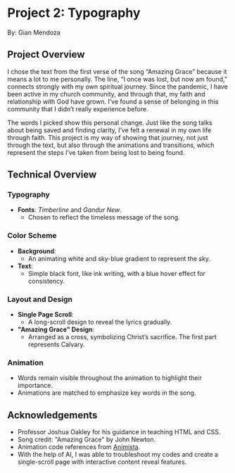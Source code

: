 # Project 2: Typography

By: Gian Mendoza

## Project Overview

I chose the text from the first verse of the song “Amazing Grace” because it means a lot to me personally. The line, “I once was lost, but now am found,” connects strongly with my own spiritual journey. Since the pandemic, I have been active in my church community, and through that, my faith and relationship with God have grown. I’ve found a sense of belonging in this community that I didn’t really experience before.

The words I picked show this personal change. Just like the song talks about being saved and finding clarity, I’ve felt a renewal in my own life through faith. This project is my way of showing that journey, not just through the text, but also through the animations and transitions, which represent the steps I’ve taken from being lost to being found.

## Technical Overview

### Typography
- **Fonts**: *Timberline* and *Gandur New*.
  - Chosen to reflect the timeless message of the song.

### Color Scheme
- **Background**: 
  - An animating white and sky-blue gradient to represent the sky.
- **Text**: 
  - Simple black font, like ink writing, with a blue hover effect for consistency.

### Layout and Design
- **Single Page Scroll**: 
  - A long-scroll design to reveal the lyrics gradually.
- **"Amazing Grace" Design**: 
  - Arranged as a cross, symbolizing Christ’s sacrifice. The first part represents Calvary.

### Animation
- Words remain visible throughout the animation to highlight their importance.
- Animations are matched to emphasize key words in the song.

## Acknowledgements

- Professor Joshua Oakley for his guidance in teaching HTML and CSS.
- Song credit: "Amazing Grace" by John Newton.
- Animation code references from [Animista](https://animista.net).
- With the help of AI, I was able to troubleshoot my codes and create a single-scroll page with interactive content reveal features.